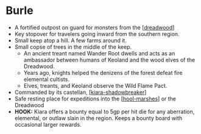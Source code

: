 # Burle

- A fortified outpost on guard for monsters from the [[dreadwood]]
- Key stopover for travelers going inward from the southern region.
- Small keep atop a hill. A few farms around it.
- Small copse of trees in the middle of the keep.
  - An ancient treant named Wander Root dwells and acts as an ambassador between humans of Keoland and the wood elves of the Dreadwood.
  - Years ago, knights helped the denizens of the forest defeat fire elemental cultists.
  - Elves, treants, and Keoland observe the Wild Flame Pact.
- Commanded by its castellan, [[kiara-shadowbreaker]]
- Safe resting place for expeditions into the [[hool-marshes]] or the Dreadwood
- **HOOK:** Kiara offers a bounty equal to 5gp per hit die for any aberration, elemental, or outlaw slain in the region. Keeps a bounty board with occasional larger rewards.

[//begin]: # "Autogenerated link references for markdown compatibility"
[dreadwood]: dreadwood "Dreadwood"
[kiara-shadowbreaker]: kiara-shadowbreaker "Kiara Shadowbreaker"
[hool-marshes]: hool-marshes "Hool Marshes"
[//end]: # "Autogenerated link references"
